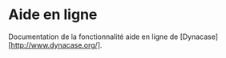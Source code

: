 # Aide en ligne

Documentation de la fonctionnalité aide en ligne de [Dynacase][http://www.dynacase.org/].